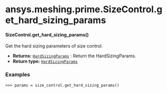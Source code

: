 # ansys.meshing.prime.SizeControl.get_hard_sizing_params

<a id="ansys.meshing.prime.SizeControl.get_hard_sizing_params"></a>

#### SizeControl.get_hard_sizing_params()

Get the hard sizing parameters of size control.

* **Returns:**
  [`HardSizingParams`](ansys.meshing.prime.HardSizingParams.md#ansys.meshing.prime.HardSizingParams)
  : Return the HardSizingParams.
* **Return type:**
  [`HardSizingParams`](ansys.meshing.prime.HardSizingParams.md#ansys.meshing.prime.HardSizingParams)

### Examples

```pycon
>>> params = size_control.get_hard_sizing_params()
```

<!-- !! processed by numpydoc !! -->
